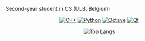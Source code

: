 Second-year student in CS (ULB, Belgium)

<div align="center">

[![C++](https://img.shields.io/badge/c++-%2300599C.svg?style=for-the-badge&logo=c%2B%2B&logoColor=white)](https://linkedin.com/in/ton-profil)
[![Python](https://img.shields.io/badge/python-3670A0?style=for-the-badge&logo=python&logoColor=ffdd54)](https://github.com/ton-profil)
[![Octave](https://img.shields.io/badge/OCTAVE-darkblue?style=for-the-badge&logo=octave&logoColor=fcd683)](https://ton-site.com)
[![Qt](https://img.shields.io/badge/Qt-%23217346.svg?style=for-the-badge&logo=Qt&logoColor=white)](https://twitter.com/ton-profil)

![Top Langs](https://github-readme-stats.vercel.app/api/top-langs/?username=Daniel-Dfg&theme=transparent&hide_border=true&include_all_commits=false&count_private=false&layout=compact)

</div>

